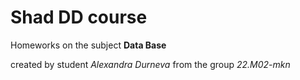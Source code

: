 # Shad DD course
Homeworks on the subject **Data Base**

сreated by student *Alexandra Durneva* from the group *22.M02-mkn*
